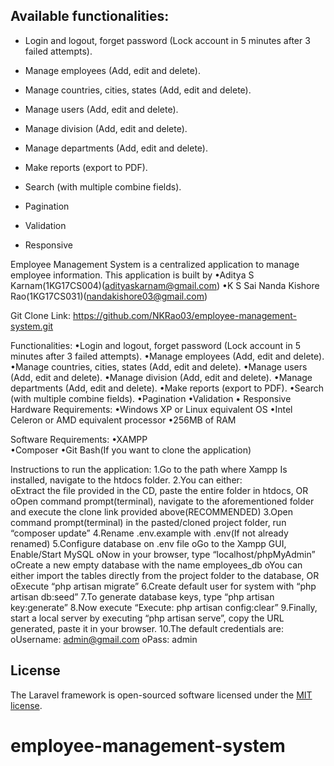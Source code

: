 ## Available functionalities:

+ Login and logout, forget password  (Lock account in 5 minutes after 3 failed attempts).

+ Manage employees (Add, edit and delete).

+ Manage countries, cities, states (Add, edit and delete).

+ Manage users (Add, edit and delete).

+ Manage division (Add, edit and delete).

+ Manage departments (Add, edit and delete).

+ Make reports (export to PDF).

+ Search (with multiple combine fields).

+ Pagination

+ Validation

+ Responsive


Employee Management System is a centralized application to manage employee information. 
This application is built by 
	•Aditya S Karnam(1KG17CS004)(adityaskarnam@gmail.com)
	•K S Sai Nanda Kishore Rao(1KG17CS031)(nandakishore03@gmail.com)

Git Clone Link: https://github.com/NKRao03/employee-management-system.git

Functionalities:
	•Login and logout, forget password (Lock account in 5 minutes after 3 failed attempts).
	•Manage employees (Add, edit and delete).
	•Manage countries, cities, states (Add, edit and delete).
	•Manage users (Add, edit and delete).
	•Manage division (Add, edit and delete).
	•Manage departments (Add, edit and delete).
	•Make reports (export to PDF).
	•Search (with multiple combine fields).
	•Pagination
	•Validation
	•	Responsive
Hardware Requirements:
	•Windows XP or Linux equivalent OS
	•Intel Celeron or AMD equivalent processor
	•256MB of RAM

Software Requirements:
	•XAMPP  
	•Composer
	•Git Bash(If you want to clone the application)

Instructions to run the application:
	1.Go to the path where Xampp Is installed, navigate to the htdocs folder. 
	2.You can either:	
		oExtract the file provided in the CD, paste the entire folder in htdocs, OR
		oOpen command prompt(terminal), navigate to the aforementioned folder and execute the clone link provided above(RECOMMENDED)
	3.Open command prompt(terminal) in the pasted/cloned project folder, run “composer update”
	4.Rename .env.example with .env(If not already renamed)
	5.Configure database on .env file 
		oGo to the Xampp GUI, Enable/Start MySQL
		oNow in your browser, type “localhost/phpMyAdmin”
		oCreate a new empty database with the name employees_db
		oYou can either import the tables directly from the project folder to the database, OR
		oExecute “php artisan migrate”
	6.Create default user for system with “php artisan db:seed”
	7.To generate database keys, type “php artisan key:generate”
	8.Now execute “Execute: php artisan config:clear”
	9.Finally, start a local server by executing “php artisan serve”, copy the URL generated, paste it in your browser. 
	10.The default credentials are: 
		oUsername: admin@gmail.com
		oPass: admin



## License

The Laravel framework is open-sourced software licensed under the [MIT license](http://opensource.org/licenses/MIT).
# employee-management-system

